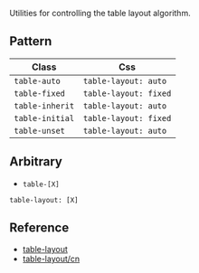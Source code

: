 Utilities for controlling the table layout algorithm.

## Pattern

| Class           | Css                   | 
|-----------------|-----------------------| 
| `table-auto`    | `table-layout: auto`  |
| `table-fixed`   | `table-layout: fixed` |
| `table-inherit` | `table-layout: auto`  |
| `table-initial` | `table-layout: fixed` |
| `table-unset`   | `table-layout: auto`  |

## Arbitrary

- `table-[X]`

```shell
table-layout: [X]
```

## Reference

- [table-layout](https://tailwindcss.com/docs/table-layout)
- [table-layout/cn](https://tailwindcss.cn/docs/table-layout)